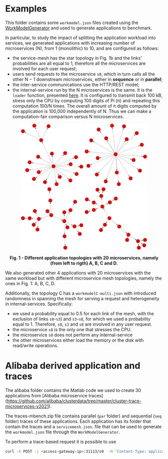 # Examples

This folder contains some `workmodel.json` files created using the [WorkModelGenerator](../WorkModelGenerator/) and used to generate applications to benchmark.

In particular, to study the impact of splitting the application workload into services, we generated applications with increasing number of microservices (N), from 1 (monolithic) to 10, and are configured as follows:
* the service-mesh has the star topology in Fig. 1b and the links’ probabilities are all equal to 1, therefore all the microservices are involved for each user request;
* users send requests to the microservice `s0`, which in turn calls all the other N − 1 downstream microservices, either in **sequence** or in **parallel**;
* the inter-service communications use the HTTP/REST model;
* the internal-service run by the N microservices is the same. It is the `loader` function, presented [here](/Docs/Manual.md#Work-Model-Generator). It is configured to transmit back 100 kB, stress only the CPU by computing 100 digits of Pi (π) and repeating this computation 100/N times. The overall amount of π digits computed by the application is 100,000 independently of N. Thus we can make a computation-fair comparison versus N microservices.

<p align="center">
<img width="200" src="servicemeshA.png"> 
<img width="200" src="servicemeshB.png">
<img width="200" src="servicemeshC.png">
<img width="200" src="servicemeshD.png">
<figcaption align = "center"><b>Fig. 1 - Different application topologies with 20 microservices, namely (from left to rigth) A, B, C and D.</b></figcaption>
</p>

We also generated other 4 applications with 20 microservices with the same workload but with different microservice mesh topologies, namely the ones in Fig. 1: A, B, C, D.

Additionally, the topology C has a `workmodelC-multi.json` with introduced randomness in spanning the mesh for serving a request and heterogeneity in internal-services. Specifically:
* we used a probability equal to 0.5 for each link of the mesh, with the exclusion of links `s0`-`s3`) and `s3`-`s8`, for which we used a probability equal to 1. Therefore, `s0`, `s3` and `s8` are involved in any user request.
* the microservice `s8` is the only one that stresses the CPU. 
* the microservice `s0` does not perform any internal-service
* the other microservices either load the memory or the disk with read/write operations.


# Alibaba derived application and traces
The alibaba folder contains the Matlab code we used to create 30 applications from [Alibaba microservice traces] (https://github.com/alibaba/clusterdata/tree/master/cluster-trace-microservices-v2021).

The traces-mbench.zip file contains parallel (`par` folder) and sequential (`seq` folder) traces of these applications. Each application has its folder that contain the traces and a `servicemesh.json`. file that can be used to generate the `workmodel.json` file through the `WorkModelGenerator`.

To perform a trace-based request it is possible to use 
```zsh
curl -X POST -i <access-gateway-ip>:31113/s0  -H 'Content-Type: application/json' -d @TRACE_FILE
```
